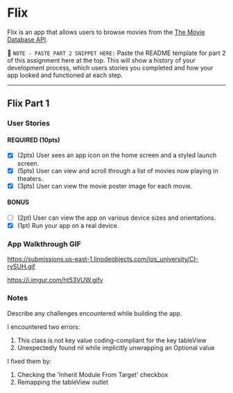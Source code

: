 # Flix

Flix is an app that allows users to browse movies from the [The Movie Database API](http://docs.themoviedb.apiary.io/#).

📝 `NOTE - PASTE PART 2 SNIPPET HERE:` Paste the README template for part 2 of this assignment here at the top. This will show a history of your development process, which users stories you completed and how your app looked and functioned at each step.

---

## Flix Part 1

### User Stories

#### REQUIRED (10pts)
- [x] (2pts) User sees an app icon on the home screen and a styled launch screen.
- [x] (5pts) User can view and scroll through a list of movies now playing in theaters.
- [x] (3pts) User can view the movie poster image for each movie.

#### BONUS
- [ ] (2pt) User can view the app on various device sizes and orientations.
- [x] (1pt) Run your app on a real device.

### App Walkthrough GIF
https://submissions.us-east-1.linodeobjects.com/ios_university/CI-rySUH.gif

https://i.imgur.com/ht53VUW.gifv

### Notes
Describe any challenges encountered while building the app.

I encountered two errors:
1. This class is not key value coding-compliant for the key tableView
2. Unexpectedly found nil while implicitly unwrapping an Optional value

I fixed them by:
1. Checking the 'Inherit Module From Target' checkbox
2. Remapping the tableView outlet
